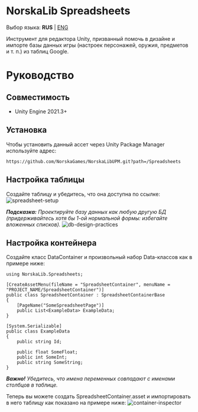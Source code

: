 # NorskaLib Spreadsheets
Выбор языка: **RUS** | [ENG](https://github.com/NorskaGames/NorskaLibUPM/blob/master/Spreadsheets/README.md)

Инструмент для редактора Unity, призванный помочь в дизайне и импорте базы данных игры (настроек персонажей, оружия, предметов и т. п.) из таблиц Google.

# Руководство
## Совместимость
- Unity Engine 2021.3+

## Установка
Чтобы установить данный ассет через Unity Package Manager используйте адрес:
```
https://github.com/NorskaGames/NorskaLibUPM.git?path=/Spreadsheets
```
## Настройка таблицы

Создайте таблицу и убедитесь, что она доступна по ссылке:
![spreadsheet-setup](https://drive.google.com/uc?id=12Zo-_fQFYK8n9ljWMkfWtwbYhUUCP7ks)

_**Подсказка:** Проектируйте базу данных как любую другую БД (придерживайтесь хотя бы 1-ой нормальной формы: избегайте вложенных списков)._
![db-design-practices](https://drive.google.com/uc?id=1cGzRClYvEsvtzYkAlZp_nDVymvRPsjS1)

## Настройка контейнера

Создайте класс DataContainer и произвольный набор Data-классов как в примере ниже:
```
using NorskaLib.Spreadsheets;

[CreateAssetMenu(fileName = "SpreadsheetContainer", menuName = "PROJECT_NAME/SpreadsheetContainer")]
public class SpreadsheetContainer : SpreadsheetContainerBase
{
    [PageName("SomeSpreadsheetPage")]
    public List<ExampleData> ExampleData;
}

[System.Serializable]
public class ExampleData
{
    public string Id;

    public float SomeFloat;
    public int SomeInt;
    public string SomeString;
}
```
_**Важно!** Убедитесь, что имена переменных совпадают с именами столбцов в таблице._

Теперь вы можете создать SpreadsheetContainer.asset и импортировать в него таблицу как показано на примере ниже:
![container-inspector](https://drive.google.com/uc?id=16Rg4NIyj5c8-Qjq5phW0konDMRMKNN21)
